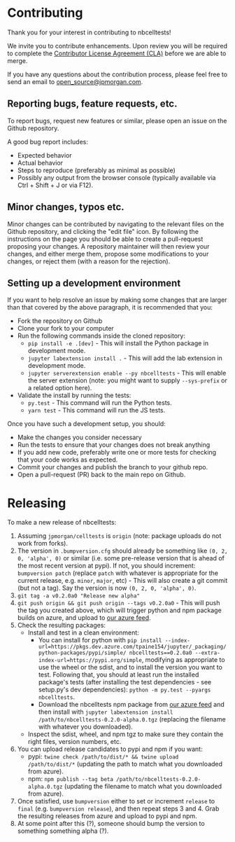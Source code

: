 # Contributing

Thank you for your interest in contributing to nbcelltests!

We invite you to contribute enhancements. Upon review you will be required to complete the [Contributor License Agreement (CLA)](https://github.com/jpmorganchase/cla) before we are able to merge. 

If you have any questions about the contribution process, please feel free to send an email to [open_source@jpmorgan.com](mailto:open_source@jpmorgan.com).

## Reporting bugs, feature requests, etc.

To report bugs, request new features or similar, please open an issue on the Github
repository.

A good bug report includes:

- Expected behavior
- Actual behavior
- Steps to reproduce (preferably as minimal as possible)
- Possibly any output from the browser console (typically available via Ctrl + Shift + J or via F12).

## Minor changes, typos etc.

Minor changes can be contributed by navigating to the relevant files on the Github repository,
and clicking the "edit file" icon. By following the instructions on the page you should be able to
create a pull-request proposing your changes. A repository maintainer will then review your changes,
and either merge them, propose some modifications to your changes, or reject them (with a reason for
the rejection).

## Setting up a development environment

If you want to help resolve an issue by making some changes that are larger than that covered by the above paragraph, it is recommended that you:

- Fork the repository on Github
- Clone your fork to your computer
- Run the following commands inside the cloned repository:
  - `pip install -e .[dev]` - This will install the Python package in development
    mode.
  - `jupyter labextension install .` - This will add the lab extension in development
    mode.
  - `jupyter serverextension enable --py nbcelltests` - This will enable the server extension (note: you might want to supply `--sys-prefix` or a related option here).
- Validate the install by running the tests:
  - `py.test` - This command will run the Python tests.
  - `yarn test` - This command will run the JS tests.

Once you have such a development setup, you should:

- Make the changes you consider necessary
- Run the tests to ensure that your changes does not break anything
- If you add new code, preferably write one or more tests for checking that your code works as expected.
- Commit your changes and publish the branch to your github repo.
- Open a pull-request (PR) back to the main repo on Github.

# Releasing

To make a new release of nbcelltests:

1. Assuming `jpmorgan/celltests` is `origin` (note: package uploads do not work from forks).
2. The version in `.bumpversion.cfg` should already be something like `(0, 2, 0, 'alpha', 0)` or similar (i.e. some pre-release version that is ahead of the most recent version at pypi). If not, you should increment: `bumpversion patch` (replace `patch` with whatever is appropriate for the current release, e.g. `minor`, `major`, etc) - This will also create a git commit (but not a tag). Say the version is now `(0, 2, 0, 'alpha', 0)`.
3. `git tag -a v0.2.0a0 "Release new alpha"`
4. `git push origin && git push origin --tags v0.2.0a0` - This will push the tag you created above, which will trigger python and npm package builds on azure, and upload to [our azure feed](https://dev.azure.com/tpaine154/jupyter/_packaging?_a=feed&feed=python-packages).
5. Check the resulting packages:
    - Install and test in a clean environment:
        - You can install for python with `pip install --index-url=https://pkgs.dev.azure.com/tpaine154/jupyter/_packaging/python-packages/pypi/simple/ nbcelltests==0.2.0a0 --extra-index-url=https://pypi.org/simple`, modifying as appropriate to use the wheel or the sdist, and to install the version you want to test. Following that, you should at least run the installed package's tests (after installing the test dependencies - see setup.py's dev dependencies): `python -m py.test --pyargs nbcelltests`.
        - Download the nbcelltests npm package from [our azure feed](https://dev.azure.com/tpaine154/jupyter/_packaging?_a=feed&feed=python-packages) and then install with `jupyter labextension install /path/to/nbcelltests-0.2.0-alpha.0.tgz` (replacing the filename with whatever you downloaded).
    - Inspect the sdist, wheel, and npm tgz to make sure they contain the right files, version numbers, etc.
6. You can upload release candidates to pypi and npm if you want:
    - pypi: `twine check /path/to/dist/* && twine upload /path/to/dist/*` (updating the path to match what you downloaded from azure).
    - npm: `npm publish --tag beta /path/to/nbcelltests-0.2.0-alpha.0.tgz` (updating the filename to match what you downloaded from azure).
7. Once satisfied, use `bumpversion` either to set or increment `release` to `final` (e.g.  `bumpversion release`), and then repeat steps 3 and 4. Grab the resulting releases from azure and upload to pypi and npm.
8. At some point after this (?), someone should bump the version to something something alpha (?).
